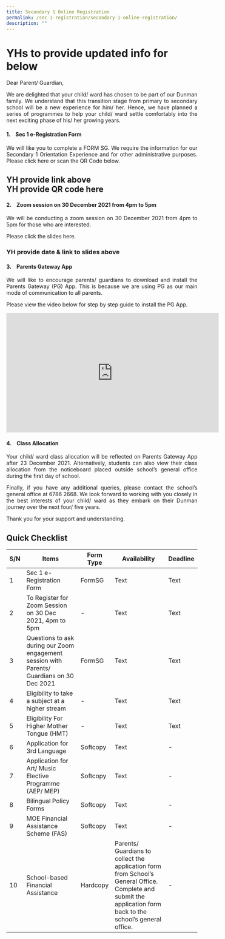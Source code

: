 ```yaml
---
title: Secondary 1 Online Registration
permalink: /sec-1-registration/secondary-1-online-registration/
description: ""
---
```

# YHs to provide updated info for below

Dear Parent/ Guardian,

<p style="text-align: justify;">We are delighted that your child/ ward has chosen to be part of our Dunman family. We understand that this transition stage from primary to secondary school will be a new experience for him/ her. Hence, we have planned a series of programmes to help your child/ ward settle comfortably into the next exciting phase of his/ her growing years.</p>

#### 1.    Sec 1 e-Registration Form
<p style="text-align: justify;">We will like you to complete a FORM SG. We require the information for our Secondary 1 Orientation Experience and for other administrative purposes. Please click here or scan the QR Code below.</p>

## YH provide link above<br>YH provide QR code here


#### 2.    Zoom session on 30 December 2021 from 4pm to 5pm

<p style="text-align: justify;">We will be conducting a zoom session on 30 December 2021 from 4pm to 5pm for those who are interested.</p>

Please click the slides here.

### YH provide date & link to slides above

#### 3.    Parents Gateway App

<p style="text-align: justify;">We will like to encourage parents/ guardians to download and install the Parents Gateway (PG) App. This is because we are using PG as our main mode of communication to all parents.</p>

<p style="text-align: justify;">Please view the video below for step by step guide to install the PG App.</p>

<p style="text-align: center;"><iframe width="560" height="315" src="https://www.youtube.com/embed/tW9jwyuovOo" title="YouTube video player" frameborder="0" allow="accelerometer; autoplay; clipboard-write; encrypted-media; gyroscope; picture-in-picture" allowfullscreen></iframe></p>

#### 4.    Class Allocation

<p style="text-align: justify;">Your child/ ward class allocation will be reflected on Parents Gateway App after 23 December 2021. Alternatively, students can also view their class allocation from the noticeboard placed outside school’s general office during the first day of school.</p>

<p style="text-align: justify;">Finally, if you have any additional queries, please contact the school’s general office at 6786 2668. We look forward to working with you closely in the best interests of your child/ ward as they embark on their Dunman journey over the next four/ five years.</p>

Thank you for your support and understanding.

## Quick Checklist

| S/N | Items | Form Type | Availability | Deadline |
| -------- | -------- | -------- | -------- | -------- |
| 1   | Sec 1 e-Registration Form     | FormSG     | Text     | Text     |
| 2   | To Register for Zoom Session on 30 Dec 2021, 4pm to 5pm     | -     | Text     | Text     |
| 3   | Questions to ask during our Zoom engagement session with Parents/ Guardians on 30 Dec 2021     | FormSG     | Text     | Text     |
| 4   | Eligibility to take a subject at a higher stream     | -     | Text     | Text     |
| 5   | Eligibility For Higher Mother Tongue (HMT)     | -     | Text     | Text     |
| 6   | Application for 3rd Language     | Softcopy     | Text     | -     |
| 7   | Application for Art/ Music Elective Programme (AEP/ MEP)     | Softcopy     | Text     | -     |
| 8   | Bilingual Policy Forms     | Softcopy     | Text     | -     |
| 9   | MOE Financial Assistance Scheme (FAS)     | Softcopy     | Text     | -     |
| 10   | School-based Financial Assistance     | Hardcopy     | Parents/ Guardians to collect the application form from School’s General Office. Complete and submit the application form back to the school’s general office.     | -     |